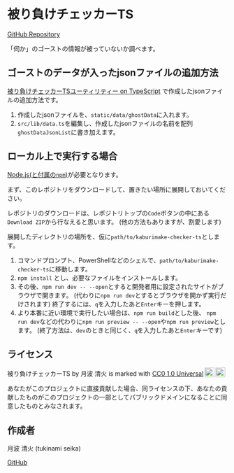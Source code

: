 # 被り負けチェッカーTS

[GitHub Repository](https://github.com/tukinami/kaburimake-checker-ts)

「伺か」のゴーストの情報が被っていないか調べます。

## ゴーストのデータが入ったjsonファイルの追加方法

[被り負けチェッカーTSユーティリティー on TypeScript](https://github.com/tukinami/kaburimake-checker-utils-ts)
で作成したjsonファイルの追加方法です。

1. 作成したjsonファイルを、`static/data/ghostData`に入れます。
2. `src/lib/data.ts`を編集し、作成したjsonファイルの名前を配列`ghostDataJsonList`に書き加えます。

## ローカル上で実行する場合

[Node.js(と付属の`npm`)](https://nodejs.org)が必要となります。

まず、このレポジトリをダウンロードして、置きたい場所に展開しておいてください。

レポジトリのダウンロードは、レポジトリトップの`Code`ボタンの中にある`Download ZIP`から行なえると思います。
(他の方法もありますが、割愛します)

展開したディレクトリの場所を、仮に`path/to/kaburimake-checker-ts`とします。

1. コマンドプロンプト、PowerShellなどのシェルで、`path/to/kaburimake-checker-ts`に移動します。
2. `npm install` とし、必要なファイルをインストールします。
3. その後、`npm run dev -- --open`とすると開発者用に設定されたサイトがブラウザで開きます。
   (代わりに`npm run dev`とするとブラウザを開かず実行だけされます)
   終了するには、`q`を入力したあと`Enter`キーを押します。
4. より本番に近い環境で実行したい場合は、`npm run build`とした後、
   `npm run dev`などの代わりに`npm run preview -- --open`や`npm run preview`とします。
   (終了方法は、`dev`のときと同じく、`q`を入力したあと`Enter`キーです)

## ライセンス

<p xmlns:cc="http://creativecommons.org/ns#" xmlns:dct="http://purl.org/dc/terms/"><span property="dct:title">被り負けチェッカーTS</span> by <span property="cc:attributionName">月波 清火</span> is marked with <a href="http://creativecommons.org/publicdomain/zero/1.0?ref=chooser-v1" target="_blank" rel="license noopener noreferrer" style="display:inline-block;">CC0 1.0 Universal<img style="height:22px!important;margin-left:3px;vertical-align:text-bottom;" src="https://mirrors.creativecommons.org/presskit/icons/cc.svg?ref=chooser-v1"><img style="height:22px!important;margin-left:3px;vertical-align:text-bottom;" src="https://mirrors.creativecommons.org/presskit/icons/zero.svg?ref=chooser-v1"></a></p>

あなたがこのプロジェクトに直接貢献した場合、同ライセンスの下、あなたの貢献したものがこのプロジェクトの一部としてパブリックドメインになることに同意したものとみなされます。

## 作成者

月波 清火 (tukinami seika)

[GitHub](https://github.com/tukinami)
